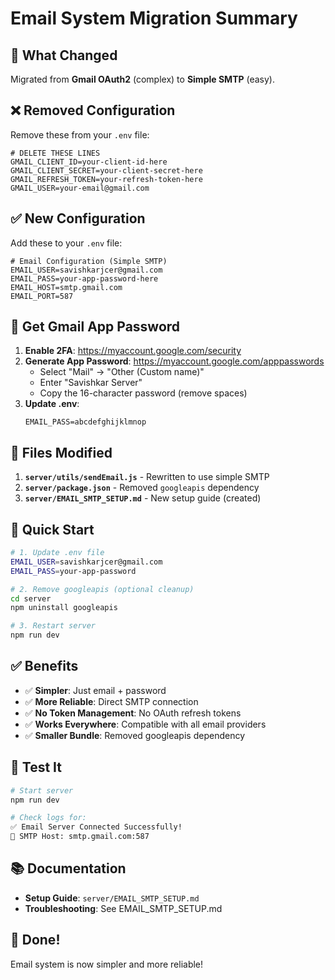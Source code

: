 # Email System Migration Summary

## 🎯 What Changed

Migrated from **Gmail OAuth2** (complex) to **Simple SMTP** (easy).

## ❌ Removed Configuration

Remove these from your `.env` file:
```env
# DELETE THESE LINES
GMAIL_CLIENT_ID=your-client-id-here
GMAIL_CLIENT_SECRET=your-client-secret-here
GMAIL_REFRESH_TOKEN=your-refresh-token-here
GMAIL_USER=your-email@gmail.com
```

## ✅ New Configuration

Add these to your `.env` file:
```env
# Email Configuration (Simple SMTP)
EMAIL_USER=savishkarjcer@gmail.com
EMAIL_PASS=your-app-password-here
EMAIL_HOST=smtp.gmail.com
EMAIL_PORT=587
```

## 🔑 Get Gmail App Password

1. **Enable 2FA**: https://myaccount.google.com/security
2. **Generate App Password**: https://myaccount.google.com/apppasswords
   - Select "Mail" → "Other (Custom name)"
   - Enter "Savishkar Server"
   - Copy the 16-character password (remove spaces)
3. **Update .env**:
   ```env
   EMAIL_PASS=abcdefghijklmnop
   ```

## 📝 Files Modified

1. **`server/utils/sendEmail.js`** - Rewritten to use simple SMTP
2. **`server/package.json`** - Removed `googleapis` dependency
3. **`server/EMAIL_SMTP_SETUP.md`** - New setup guide (created)

## 🚀 Quick Start

```bash
# 1. Update .env file
EMAIL_USER=savishkarjcer@gmail.com
EMAIL_PASS=your-app-password

# 2. Remove googleapis (optional cleanup)
cd server
npm uninstall googleapis

# 3. Restart server
npm run dev
```

## ✅ Benefits

- ✅ **Simpler**: Just email + password
- ✅ **More Reliable**: Direct SMTP connection
- ✅ **No Token Management**: No OAuth refresh tokens
- ✅ **Works Everywhere**: Compatible with all email providers
- ✅ **Smaller Bundle**: Removed googleapis dependency

## 🧪 Test It

```bash
# Start server
npm run dev

# Check logs for:
✅ Email Server Connected Successfully!
📧 SMTP Host: smtp.gmail.com:587
```

## 📚 Documentation

- **Setup Guide**: `server/EMAIL_SMTP_SETUP.md`
- **Troubleshooting**: See EMAIL_SMTP_SETUP.md

## 🎉 Done!

Email system is now simpler and more reliable!
